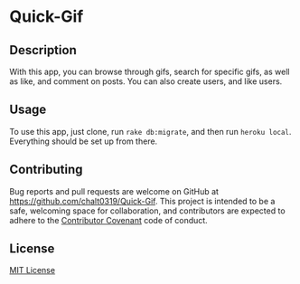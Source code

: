 # Quick-Gif

## Description

With this app, you can browse through gifs, search for specific gifs, as well as like, and comment on posts. You can also create users, and like users.

## Usage

To use this app, just clone, run `rake db:migrate`, and then run `heroku local`. Everything should be set up from there.

## Contributing

Bug reports and pull requests are welcome on GitHub at https://github.com/chalt0319/Quick-Gif. This project is intended to be a safe, welcoming space for collaboration, and contributors are expected to adhere to the [Contributor Covenant](http://contributor-covenant.org) code of conduct.

## License

[MIT License](https://choosealicense.com/licenses/mit/)
